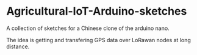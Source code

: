 # Agricultural-IoT-Arduino-sketches

A collection of sketches for a Chinese clone of the arduino nano.

The idea is getting and transfering GPS data over LoRawan nodes at long distance.

